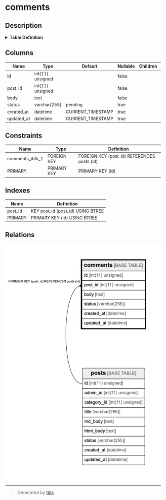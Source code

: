 # comments

## Description

<details>
<summary><strong>Table Definition</strong></summary>

```sql
CREATE TABLE `comments` (
  `id` int(11) unsigned NOT NULL AUTO_INCREMENT,
  `post_id` int(11) unsigned NOT NULL,
  `body` text NOT NULL,
  `status` varchar(255) DEFAULT 'pending',
  `created_at` datetime DEFAULT CURRENT_TIMESTAMP ON UPDATE CURRENT_TIMESTAMP,
  `updated_at` datetime DEFAULT CURRENT_TIMESTAMP ON UPDATE CURRENT_TIMESTAMP,
  PRIMARY KEY (`id`),
  KEY `post_id` (`post_id`),
  CONSTRAINT `comments_ibfk_1` FOREIGN KEY (`post_id`) REFERENCES `posts` (`id`)
) ENGINE=InnoDB AUTO_INCREMENT=1000002 DEFAULT CHARSET=utf8
```

</details>

## Columns

| Name       | Type             | Default           | Nullable | Children | Parents           | Comment |
| ---------- | ---------------- | ----------------- | -------- | -------- | ----------------- | ------- |
| id         | int(11) unsigned |                   | false    |          |                   |         |
| post_id    | int(11) unsigned |                   | false    |          | [posts](posts.md) |         |
| body       | text             |                   | false    |          |                   |         |
| status     | varchar(255)     | pending           | true     |          |                   |         |
| created_at | datetime         | CURRENT_TIMESTAMP | true     |          |                   |         |
| updated_at | datetime         | CURRENT_TIMESTAMP | true     |          |                   |         |

## Constraints

| Name            | Type        | Definition                                  |
| --------------- | ----------- | ------------------------------------------- |
| comments_ibfk_1 | FOREIGN KEY | FOREIGN KEY (post_id) REFERENCES posts (id) |
| PRIMARY         | PRIMARY KEY | PRIMARY KEY (id)                            |

## Indexes

| Name    | Definition                        |
| ------- | --------------------------------- |
| post_id | KEY post_id (post_id) USING BTREE |
| PRIMARY | PRIMARY KEY (id) USING BTREE      |

## Relations

![er](comments.png)

---

> Generated by [tbls](https://github.com/k1LoW/tbls)
